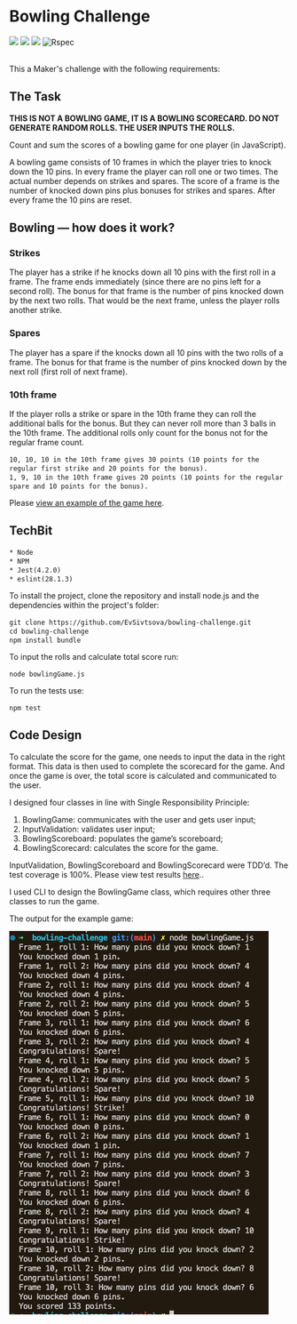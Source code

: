 
Bowling Challenge
=================

<div>
  <img src="https://img.shields.io/badge/javascript-%23323330.svg?style=for-the-badge&logo=javascript&logoColor=%23F7DF1E"/>
  <img src="https://img.shields.io/badge/node.js-6DA55F?style=for-the-badge&logo=node.js&logoColor=white"/>
  <img src="https://img.shields.io/badge/-jest-%23C21325?style=for-the-badge&logo=jest&logoColor=white"/>
  <img src="https://img.shields.io/badge/Unit_tests_coverage:_100-blue?style=for-the-badge&logo=Rspec&logoColor=white" alt="Rspec"/>
</div><br>

This a Maker's challenge with the following requirements:

## The Task

**THIS IS NOT A BOWLING GAME, IT IS A BOWLING SCORECARD. DO NOT GENERATE RANDOM ROLLS. THE USER INPUTS THE ROLLS.**

Count and sum the scores of a bowling game for one player (in JavaScript).

A bowling game consists of 10 frames in which the player tries to knock down the 10 pins. In every frame the player can roll one or two times. The actual number depends on strikes and spares. The score of a frame is the number of knocked down pins plus bonuses for strikes and spares. After every frame the 10 pins are reset.

## Bowling — how does it work?

### Strikes

The player has a strike if he knocks down all 10 pins with the first roll in a frame. The frame ends immediately (since there are no pins left for a second roll). The bonus for that frame is the number of pins knocked down by the next two rolls. That would be the next frame, unless the player rolls another strike.

### Spares

The player has a spare if the knocks down all 10 pins with the two rolls of a frame. The bonus for that frame is the number of pins knocked down by the next roll (first roll of next frame).

### 10th frame

If the player rolls a strike or spare in the 10th frame they can roll the additional balls for the bonus. But they can never roll more than 3 balls in the 10th frame. The additional rolls only count for the bonus not for the regular frame count.

    10, 10, 10 in the 10th frame gives 30 points (10 points for the regular first strike and 20 points for the bonus).
    1, 9, 10 in the 10th frame gives 20 points (10 points for the regular spare and 10 points for the bonus).
    
Please [view an example of the game here](https://github.com/EvSivtsova/bowling-challenge/tree/main/images).

## TechBit

    * Node
    * NPM
    * Jest(4.2.0)
    * eslint(28.1.3)
    
To install the project, clone the repository and install node.js and the dependencies within the project's folder:

```
git clone https://github.com/EvSivtsova/bowling-challenge.git
cd bowling-challenge
npm install bundle
```

To input the rolls and calculate total score run:

```
node bowlingGame.js
```

To run the tests use:
```
npm test
```

## Code Design

To calculate the score for the game, one needs to input the data in the right format. This data is then used to complete the scorecard for the game. And once the game is over, the total score is calculated and communicated to the user.

I designed four classes in line with Single Responsibility Principle:

1. BowlingGame: communicates with the user and gets user input;
2. InputValidation: validates user input;
3. BowlingScoreboard: populates the game’s scoreboard;
4. BowlingScorecard: calculates the score for the game.

InputValidation, BowlingScoreboard and BowlingScorecard were TDD’d. The test coverage is 100%. Please view test results [here](https://github.com/EvSivtsova/bowling-challenge/tree/main/outputs)..

I used CLI to design the BowlingGame class, which requires other three classes to run the game.

The output for the example game:

<img src='https://github.com/EvSivtsova/bowling-challenge/blob/main/outputs/bowlingGameCLIOuput.png'>

